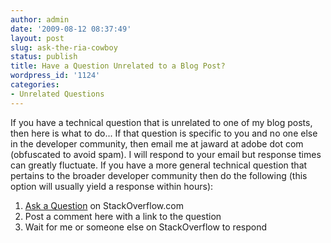 ```yaml
---
author: admin
date: '2009-08-12 08:37:49'
layout: post
slug: ask-the-ria-cowboy
status: publish
title: Have a Question Unrelated to a Blog Post?
wordpress_id: '1124'
categories:
- Unrelated Questions
---
```


If you have a technical question that is unrelated to one of my blog posts,
then here is what to do... If that question is specific to you and no one else
in the developer community, then email me at jaward at adobe dot com
(obfuscated to avoid spam). I will respond to your email but response times
can greatly fluctuate. If you have a more general technical question that
pertains to the broader developer community then do the following (this option
will usually yield a response within hours):

  1. [Ask a Question](http://stackoverflow.com/questions/ask) on StackOverflow.com
  2. Post a comment here with a link to the question
  3. Wait for me or someone else on StackOverflow to respond

